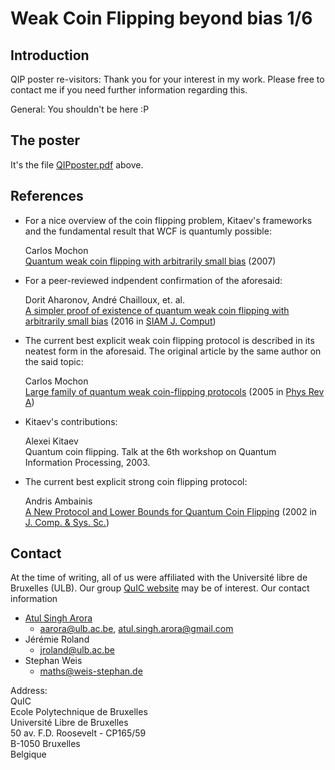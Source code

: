 # Weak Coin Flipping beyond bias 1/6

## Introduction
QIP poster re-visitors: Thank you for your interest in my work. Please free to contact me if you need further information regarding this.


General: You shouldn't be here :P

## The poster
It's the file [QIPposter.pdf](./QIPposter.pdf) above.

## References
* For a nice overview of the coin flipping problem, Kitaev's frameworks and the fundamental result that WCF is quantumly possible:


  Carlos Mochon  
  [Quantum weak coin flipping with arbitrarily small bias](https://arxiv.org/abs/0711.4114) (2007)

* For a peer-reviewed indpendent confirmation of the aforesaid:


  Dorit Aharonov, André Chailloux, et. al.  
  [A simpler proof of existence of quantum weak coin flipping with arbitrarily small bias](https://arxiv.org/abs/1402.7166) (2016 in [SIAM J. Comput](https://doi.org/10.1137/14096387X))

* The current best explicit weak coin flipping protocol is described in its neatest form in the aforesaid. The original article by the same author on the said topic:  


  Carlos Mochon  
  [Large family of quantum weak coin-flipping protocols](https://arxiv.org/abs/quant-ph/0502068) (2005 in [Phys Rev A](10.1103/PhysRevA.72.022341))

* Kitaev's contributions:  


  Alexei Kitaev  
  Quantum coin flipping. Talk at the 6th workshop on Quantum Information Processing, 2003.

* The current best explicit strong coin flipping protocol:  


  Andris Ambainis  
  [A New Protocol and Lower Bounds for Quantum Coin Flipping](https://arxiv.org/abs/quant-ph/0204022) (2002 in [J. Comp. & Sys. Sc.](https://www.sciencedirect.com/science/article/pii/S0022000003001417))

## Contact
At the time of writing, all of us were affiliated with the Université libre de Bruxelles (ULB). Our group [QuIC website](https://quic.ulb.ac.be) may be of interest. Our contact information
- [Atul Singh Arora](https://atulsingharora.github.io) 
	- aarora@ulb.ac.be, atul.singh.arora@gmail.com
- Jérémie Roland
	- jroland@ulb.ac.be
- Stephan Weis
	- maths@weis-stephan.de



Address:  
QuIC  
Ecole Polytechnique de Bruxelles  
Université Libre de Bruxelles  
50 av. F.D. Roosevelt - CP165/59  
B-1050 Bruxelles  
Belgique  